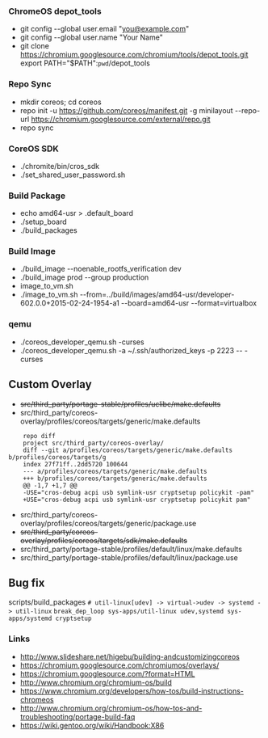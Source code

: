 ### ChromeOS depot_tools
* git config --global user.email "you@example.com"
* git config --global user.name "Your Name"
* git clone https://chromium.googlesource.com/chromium/tools/depot_tools.git
export PATH="$PATH":`pwd`/depot_tools

### Repo Sync
* mkdir coreos; cd coreos
* repo init -u https://github.com/coreos/manifest.git -g minilayout --repo-url https://chromium.googlesource.com/external/repo.git
* repo sync

### CoreOS SDK
* ./chromite/bin/cros_sdk
* ./set_shared_user_password.sh

### Build Package
* echo amd64-usr > .default_board
* ./setup_board
* ./build_packages

### Build Image
* ./build_image --noenable_rootfs_verification dev
* ./build_image prod --group production
* image_to_vm.sh
* ./image_to_vm.sh --from=../build/images/amd64-usr/developer-602.0.0+2015-02-24-1954-a1 --board=amd64-usr --format=virtualbox

### qemu
* ./coreos_developer_qemu.sh -curses
* ./coreos_developer_qemu.sh -a ~/.ssh/authorized_keys -p 2223 -- -curses

## Custom Overlay
* ~~src/third_party/portage-stable/profiles/uclibc/make.defaults~~
* src/third_party/coreos-overlay/profiles/coreos/targets/generic/make.defaults
```
    repo diff
    project src/third_party/coreos-overlay/
    diff --git a/profiles/coreos/targets/generic/make.defaults b/profiles/coreos/targets/g
    index 27f71ff..2dd5720 100644
    --- a/profiles/coreos/targets/generic/make.defaults
    +++ b/profiles/coreos/targets/generic/make.defaults
    @@ -1,7 +1,7 @@
    -USE="cros-debug acpi usb symlink-usr cryptsetup policykit -pam"
    +USE="cros-debug acpi usb symlink-usr cryptsetup policykit pam"
```
* src/third_party/coreos-overlay/profiles/coreos/targets/generic/package.use
* ~~src/third_party/coreos-overlay/profiles/coreos/targets/sdk/make.defaults~~
* src/third_party/portage-stable/profiles/default/linux/make.defaults
* src/third_party/portage-stable/profiles/default/linux/package.use

## Bug fix

scripts/build_packages
`# util-linux[udev] -> virtual->udev -> systemd -> util-linux`
`break_dep_loop sys-apps/util-linux udev,systemd sys-apps/systemd cryptsetup`

### Links
* http://www.slideshare.net/higebu/building-andcustomizingcoreos
* https://chromium.googlesource.com/chromiumos/overlays/
* https://chromium.googlesource.com/?format=HTML
* http://www.chromium.org/chromium-os/build
* https://www.chromium.org/developers/how-tos/build-instructions-chromeos
* http://www.chromium.org/chromium-os/how-tos-and-troubleshooting/portage-build-faq
* https://wiki.gentoo.org/wiki/Handbook:X86
